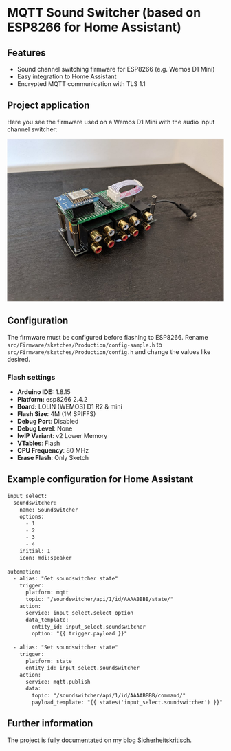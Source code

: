 # MQTT Sound Switcher (based on ESP8266 for Home Assistant)

## Features

- Sound channel switching firmware for ESP8266 (e.g. Wemos D1 Mini)
- Easy integration to Home Assistant
- Encrypted MQTT communication with TLS 1.1

## Project application

Here you see the firmware used on a Wemos D1 Mini with the audio input channel switcher:

<img alt="MQTT audio input channel switcher" src="https://github.com/bastianraschke/soundswitcher-homeassistant/blob/master/projectcover.jpg" width="650">

## Configuration

The firmware must be configured before flashing to ESP8266. Rename `src/Firmware/sketches/Production/config-sample.h` to `src/Firmware/sketches/Production/config.h` and change the values like desired.

### Flash settings

* **Arduino IDE:** 1.8.15
* **Platform:** esp8266 2.4.2
* **Board:** LOLIN (WEMOS) D1 R2 & mini
* **Flash Size**: 4M (1M SPIFFS)
* **Debug Port**: Disabled
* **Debug Level**: None
* **IwIP Variant**: v2 Lower Memory
* **VTables**: Flash
* **CPU Frequency**: 80 MHz
* **Erase Flash**: Only Sketch

## Example configuration for Home Assistant

    input_select:
      soundswitcher:
        name: Soundswitcher
        options:
          - 1
          - 2
          - 3
          - 4
        initial: 1
        icon: mdi:speaker

    automation:
      - alias: "Get soundswitcher state"
        trigger:
          platform: mqtt
          topic: "/soundswitcher/api/1/id/AAAABBBB/state/"
        action:
          service: input_select.select_option
          data_template:
            entity_id: input_select.soundswitcher
            option: "{{ trigger.payload }}"

      - alias: "Set soundswitcher state"
        trigger:
          platform: state
          entity_id: input_select.soundswitcher
        action:
          service: mqtt.publish
          data:
            topic: "/soundswitcher/api/1/id/AAAABBBB/command/"
            payload_template: "{{ states('input_select.soundswitcher') }}"

## Further information

The project is [fully documentated](https://sicherheitskritisch.de/2019/06/smart-mqtt-cinch-audio-channel-switcher-for-home-assistant-integration-en/) on my blog [Sicherheitskritisch](https://sicherheitskritisch.de).
